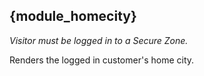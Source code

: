 ## {module_homecity}

*Visitor must be logged in to a Secure Zone.* 

Renders the logged in customer's home city.
